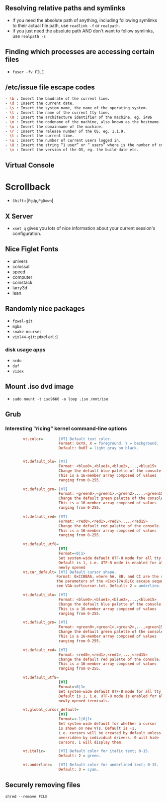 ## Resolving relative paths and symlinks
- If you need the absolute path of anything, including following symlinks to their actual file path, use
  `readlink -f` or `realpath`.
- If you just need the absolute path AND don't want to follow symlinks, use
  `realpath -s`

## Finding which processes are accessing certain files
- `fuser -fv FILE`

## /etc/issue file escape codes
``` sh
- \b : Insert the baudrate of the current line.
- \d : Insert the current date.
- \s : Insert the system name, the name of the operating system.
- \l : Insert the name of the current tty line.
- \m : Insert the architecture identifier of the machine, eg. i486
- \n : Insert the nodename of the machine, also known as the hostname.
- \o : Insert the domainname of the machine.
- \r : Insert the release number of the OS, eg. 1.1.9.
- \t : Insert the current time.
- \u : Insert the number of current users logged in.
- \U : Insert the string “1 user” or “ users” where is the number of current users logged in.
- \v : Insert the version of the OS, eg. the build-date etc.
```

## Virtual Console
# Scrollback

- `Shift`+[`PgUp`,`PgDown`]

## X Server
- `xset q` gives you lots of nice information about your current session's configuration.

## Nice Figlet Fonts
- univers
- colossal
- speed
- computer
- coinstack
- larry3d
- lean

## Randomly nice packages
- `fzwal-git`
- `mgba`
- `snake-ncurses`
- `vixl44-git`: pixel art :]
### disk usage apps
- `ncdu`
- `duf`
- `vizex`

## Mount .iso dvd image
- `sudo mount -t iso9660 -o loop .iso /mnt/iso`

## Grub
### Interesting "ricing" kernel command-line options
``` ini
        vt.color=       [VT] Default text color.
                        Format: 0xYX, X = foreground, Y = background.
                        Default: 0x07 = light gray on black.


        vt.default_blu= [VT]
                        Format: <blue0>,<blue1>,<blue2>,...,<blue15>
                        Change the default blue palette of the console.
                        This is a 16-member array composed of values
                        ranging from 0-255.

        vt.default_grn= [VT]
                        Format: <green0>,<green1>,<green2>,...,<green15>
                        Change the default green palette of the console.
                        This is a 16-member array composed of values
                        ranging from 0-255.

        vt.default_red= [VT]
                        Format: <red0>,<red1>,<red2>,...,<red15>
                        Change the default red palette of the console.
                        This is a 16-member array composed of values
                        ranging from 0-255.

        vt.default_utf8=
                        [VT]
                        Format=<0|1>
                        Set system-wide default UTF-8 mode for all tty's.
                        Default is 1, i.e. UTF-8 mode is enabled for all
                        newly opened
        vt.cur_default= [VT] Default cursor shape.
                       Format: 0xCCBBAA, where AA, BB, and CC are the same as
                       the parameters of the <Esc>[?A;B;Cc escape sequence;
                       see VGA-softcursor.txt. Default: 2 = underline.

        vt.default_blu= [VT]
                        Format: <blue0>,<blue1>,<blue2>,...,<blue15>
                        Change the default blue palette of the console.
                        This is a 16-member array composed of values
                        ranging from 0-255.

        vt.default_grn= [VT]
                        Format: <green0>,<green1>,<green2>,...,<green15>
                        Change the default green palette of the console.
                        This is a 16-member array composed of values
                        ranging from 0-255.

        vt.default_red= [VT]
                        Format: <red0>,<red1>,<red2>,...,<red15>
                        Change the default red palette of the console.
                        This is a 16-member array composed of values
                        ranging from 0-255.

        vt.default_utf8=
                        [VT]
                        Format=<0|1>
                        Set system-wide default UTF-8 mode for all tty's.
                        Default is 1, i.e. UTF-8 mode is enabled for all
                        newly opened terminals.

        vt.global_cursor_default=
                        [VT]
                        Format=<-1|0|1>
                        Set system-wide default for whether a cursor
                        is shown on new VTs. Default is -1,
                        i.e. cursors will be created by default unless
                        overridden by individual drivers. 0 will hide
                        cursors, 1 will display them.

        vt.italic=      [VT] Default color for italic text; 0-15.
                        Default: 2 = green.

        vt.underline=   [VT] Default color for underlined text; 0-15.
                        Default: 3 = cyan.
```

## Securely removing files
```
shred --remove FILE
```
